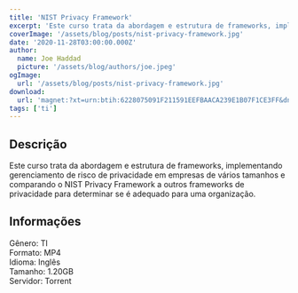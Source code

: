 ```yaml
---
title: 'NIST Privacy Framework'
excerpt: 'Este curso trata da abordagem e estrutura de frameworks, implementando gerenciamento de risco de privacidade em empresas de vários tamanhos e comparando o NIST Privacy Framework a outros frameworks de privacidade para determinar se é adequado para uma organização. Informações <p'
coverImage: '/assets/blog/posts/nist-privacy-framework.jpg'
date: '2020-11-28T03:00:00.000Z'
author:
  name: Joe Haddad
  picture: '/assets/blog/authors/joe.jpeg'
ogImage:
  url: '/assets/blog/posts/nist-privacy-framework.jpg'
download:
  url: 'magnet:?xt=urn:btih:6228075091F211591EEFBAACA239E1B07F1CE3FF&dn=NIST%20Privacy%20Framework&tr=udp%3a%2f%2ftracker.openbittorrent.com%3a1337%2fannounce&tr=udp%3a%2f%2ftracker.opentrackr.org%3a1337%2fannounce'
tags: ['ti']
---
```

<h2>Descrição</h2>
<p></p><p>Este curso trata da abordagem e estrutura de frameworks, implementando gerenciamento de risco de privacidade em empresas de vários tamanhos e comparando o NIST Privacy Framework a outros frameworks de privacidade para determinar se é adequado para uma organização.</p><h2>Informações</h2><p>Gênero: TI<br/>Formato: MP4<br/>Idioma: Inglês<br/>Tamanho: 1.20GB<br/>Servidor: Torrent</p>